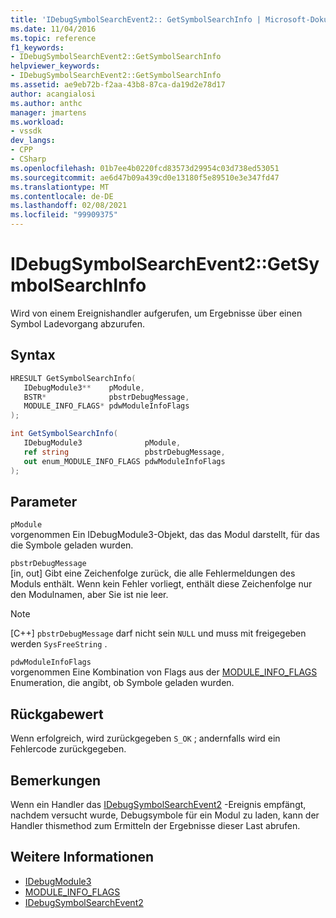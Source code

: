 ```yaml
---
title: 'IDebugSymbolSearchEvent2:: GetSymbolSearchInfo | Microsoft-Dokumentation'
ms.date: 11/04/2016
ms.topic: reference
f1_keywords:
- IDebugSymbolSearchEvent2::GetSymbolSearchInfo
helpviewer_keywords:
- IDebugSymbolSearchEvent2::GetSymbolSearchInfo
ms.assetid: ae9eb72b-f2aa-43b8-87ca-da19d2e78d17
author: acangialosi
ms.author: anthc
manager: jmartens
ms.workload:
- vssdk
dev_langs:
- CPP
- CSharp
ms.openlocfilehash: 01b7ee4b0220fcd83573d29954c03d738ed53051
ms.sourcegitcommit: ae6d47b09a439cd0e13180f5e89510e3e347fd47
ms.translationtype: MT
ms.contentlocale: de-DE
ms.lasthandoff: 02/08/2021
ms.locfileid: "99909375"
---
```

# <a name="idebugsymbolsearchevent2getsymbolsearchinfo"></a>IDebugSymbolSearchEvent2::GetSymbolSearchInfo
Wird von einem Ereignishandler aufgerufen, um Ergebnisse über einen Symbol Ladevorgang abzurufen.

## <a name="syntax"></a>Syntax

```cpp
HRESULT GetSymbolSearchInfo(
   IDebugModule3**    pModule,
   BSTR*              pbstrDebugMessage,
   MODULE_INFO_FLAGS* pdwModuleInfoFlags
);
```

```csharp
int GetSymbolSearchInfo(
   IDebugModule3              pModule,
   ref string                 pbstrDebugMessage,
   out enum_MODULE_INFO_FLAGS pdwModuleInfoFlags
);
```

## <a name="parameters"></a>Parameter
`pModule`\
vorgenommen Ein IDebugModule3-Objekt, das das Modul darstellt, für das die Symbole geladen wurden.

`pbstrDebugMessage`\
[in, out] Gibt eine Zeichenfolge zurück, die alle Fehlermeldungen des Moduls enthält. Wenn kein Fehler vorliegt, enthält diese Zeichenfolge nur den Modulnamen, aber Sie ist nie leer.

> [!NOTE]
> [C++] `pbstrDebugMessage` darf nicht sein `NULL` und muss mit freigegeben werden `SysFreeString` .

`pdwModuleInfoFlags`\
vorgenommen Eine Kombination von Flags aus der [MODULE_INFO_FLAGS](../../../extensibility/debugger/reference/module-info-flags.md) Enumeration, die angibt, ob Symbole geladen wurden.

## <a name="return-value"></a>Rückgabewert
 Wenn erfolgreich, wird zurückgegeben `S_OK` ; andernfalls wird ein Fehlercode zurückgegeben.

## <a name="remarks"></a>Bemerkungen
 Wenn ein Handler das [IDebugSymbolSearchEvent2](../../../extensibility/debugger/reference/idebugsymbolsearchevent2.md) -Ereignis empfängt, nachdem versucht wurde, Debugsymbole für ein Modul zu laden, kann der Handler thismethod zum Ermitteln der Ergebnisse dieser Last abrufen.

## <a name="see-also"></a>Weitere Informationen
- [IDebugModule3](../../../extensibility/debugger/reference/idebugmodule3.md)
- [MODULE_INFO_FLAGS](../../../extensibility/debugger/reference/module-info-flags.md)
- [IDebugSymbolSearchEvent2](../../../extensibility/debugger/reference/idebugsymbolsearchevent2.md)
